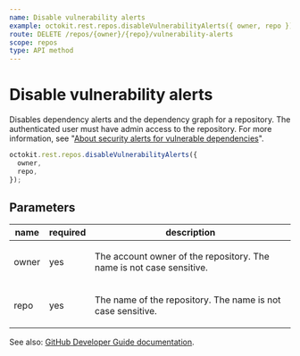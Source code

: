 ```yaml
---
name: Disable vulnerability alerts
example: octokit.rest.repos.disableVulnerabilityAlerts({ owner, repo })
route: DELETE /repos/{owner}/{repo}/vulnerability-alerts
scope: repos
type: API method
---
```


# Disable vulnerability alerts

Disables dependency alerts and the dependency graph for a repository. The authenticated user must have admin access to the repository. For more information, see "[About security alerts for vulnerable dependencies](https://docs.github.com/en/articles/about-security-alerts-for-vulnerable-dependencies)".

```js
octokit.rest.repos.disableVulnerabilityAlerts({
  owner,
  repo,
});
```

## Parameters

<table>
  <thead>
    <tr>
      <th>name</th>
      <th>required</th>
      <th>description</th>
    </tr>
  </thead>
  <tbody>
    <tr><td>owner</td><td>yes</td><td>

The account owner of the repository. The name is not case sensitive.

</td></tr>
<tr><td>repo</td><td>yes</td><td>

The name of the repository. The name is not case sensitive.

</td></tr>
  </tbody>
</table>

See also: [GitHub Developer Guide documentation](https://docs.github.com/rest/reference/repos#disable-vulnerability-alerts).

